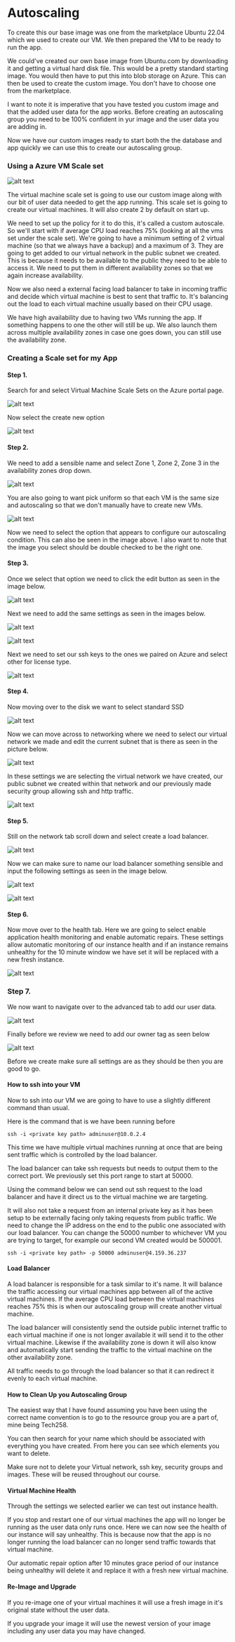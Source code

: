# Autoscaling

To create this our base image was one from the marketplace Ubuntu 22.04 which we used to create our VM. We then prepared the VM to be ready to run the app.

We could've created our own base image from Ubuntu.com by downloading it and getting a virtual hard disk file. This would be a pretty standard starting image. You would then have to put this into blob storage on Azure. This can then be used to create the custom image. You don't have to choose one from the marketplace.

I want to note it is imperative that you have tested you custom image and that the added user data for the app works. Before creating an autoscaling group you need to be 100% confident in yur image and the user data you are adding in.

Now we have our custom images ready to start both the the database and app quickly we can use this to create our autoscaling group.

### Using a Azure VM Scale set

![alt text](Markdown_images/azure-scale-set.png)

The virtual machine scale set is going to use our custom image along with our bit of user data needed to get the app running. This scale set is going to create our virtual machines. It will also create 2 by default on start up.

We need to set up the policy for it to do this, it's called a custom autoscale. So we'll start with if average CPU load reaches 75% (looking at all the vms set under the scale set). We're going to have a minimum setting of 2 virtual machine (so that we always have a backup) and a maximum of 3. They are going to get added to our virtual network in the public subnet we created. This is because it needs to be available to the public they need to be able to access it. We need to put them in different availability zones so that we again increase availability.

Now we also need a external facing load balancer to take in incoming traffic and decide which virtual machine is best to sent that traffic to. It's balancing out the load to each virtual machine usually based on their CPU usage.

We have high availability due to having two VMs running the app. If something happens to one the other will still be up. We also launch them across multiple availability zones in case one goes down, you can still use the availability zone.

### Creating a Scale set for my App

#### Step 1.

Search for and select Virtual Machine Scale Sets on the Azure portal page.

![alt text](Markdown_images/search-scale-set.png)

Now select the create new option

![alt text](Markdown_images/create-scale.PNG)

#### Step 2.

We need to add a sensible name and select Zone 1, Zone 2, Zone 3 in the availability zones drop down.

![alt text](Markdown_images/zones.PNG)

You are also going to want pick uniform so that each VM is the same size and autoscaling so that we don't manually have to create new VMs.

![alt text](Markdown_images/autoscaling-uniform.PNG)

Now we need to select the option that appears to configure our autoscaling condition. This can also be seen in the image above. I also want to note that the image you select should be double checked to be the right one.

#### Step 3.

Once we select that option we need to click the edit button as seen in the image below.

![alt text](Markdown_images/edit-autoscale.PNG)

Next we need to add the same settings as seen in the images below.

![alt text](Markdown_images/auto-set-1.PNG)

![alt text](Markdown_images/auto-set-2.PNG)

Next we need to set our ssh keys to the ones we paired on Azure and select other for license type.

![alt text](Markdown_images/ssh.PNG)

#### Step 4.

Now moving over to the disk we want to select standard SSD

![alt text](Markdown_images/disk.PNG)

Now we can move across to networking where we need to select our virtual network we made and edit the current subnet that is there as seen in the picture below.

![alt text](Markdown_images/network-edit.PNG)

In these settings we are selecting the virtual network we have created, our public subnet we created within that network and our previously made security group allowing ssh and http traffic.

![alt text](Markdown_images/network-edit.PNG)

#### Step 5.

Still on the network tab scroll down and select create a load balancer.

![alt text](Markdown_images/create-load.PNG)

Now we can make sure to name our load balancer something sensible and input the following settings as seen in the image below.

![alt text](Markdown_images/lb-set-1.PNG)

![alt text](Markdown_images/lb-set-2.PNG)


#### Step 6.

Now move over to the health tab. Here we are going to select enable application health monitoring and enable automatic repairs. These settings allow automatic monitoring of our instance health and if an instance remains unhealthy for the 10 minute window we have set it will be replaced with a new fresh instance.

![alt text](Markdown_images/health.PNG)

### Step 7.

We now want to navigate over to the advanced tab to add our user data.

![alt text](Markdown_images/userdata.PNG)

Finally before we review we need to add our owner tag as seen below

![alt text](Markdown_images/tags.PNG)

Before we create make sure all settings are as they should be then you are good to go.

#### How to ssh into your VM

Now to ssh into our VM we are going to have to use a slightly different command than usual.

Here is the command that is we have been running before

```
ssh -i <private key path> adminuser@10.0.2.4
```

This time we have multiple virtual machines running at once that are being sent traffic which is controlled by the load balancer.

The load balancer can take ssh requests but needs to output them to the correct port. We previously set this port range to start at 50000.

Using the command below we can send out ssh request to the load balancer and have it direct us to the virtual machine we are targeting.

It will also not take a request from an internal private key as it has been setup to be externally facing only taking requests from public traffic. We need to change the IP address on the end to the public one associated with our load balancer. You can change the 50000 number to whichever VM you are trying to target, for example our second VM created would be 500001.

```
ssh -i <private key path> -p 50000 adminuser@4.159.36.237
```

#### Load Balancer

A load balancer is responsible for a task similar to it's name. It will balance the traffic accessing our virtual machines app between all of the active virtual machines. If the average CPU load between the virtual machines reaches 75% this is when our autoscaling group will create another virtual machine.

The load balancer will consistently send the outside public internet traffic to each virtual machine if one is not longer available it will send it to the other virtual machine. Likewise if the availability zone is down it will also know and automatically start sending the traffic to the virtual machine on the other availability zone.

All traffic needs to go through the load balancer so that it can redirect it evenly to each virtual machine.

#### How to Clean Up you Autoscaling Group

The easiest way that I have found assuming you have been using the correct name convention is to go to the resource group you are a part of, mine being Tech258.

You can then search for your name which should be associated with everything you have created. From here you can see which elements you want to delete.

Make sure not to delete your Virtual network, ssh key, security groups and images. These will be reused throughout our course.

#### Virtual Machine Health

Through the settings we selected earlier we can test out instance health.

If you stop and restart one of our virtual machines the app will no longer be running as the user data only runs once. Here we can now see the health of our instance will say unhealthy. This is because now that the app is no longer running the load balancer can no longer send traffic towards that virtual machine.

Our automatic repair option after 10 minutes grace period of our instance being unhealthy will delete it and replace it with a fresh new virtual machine.

#### Re-Image and Upgrade

If you re-image one of your virtual machines it will use a fresh image in it's original state without the user data.

If you upgrade your image it will use the newest version of your image including any user data you may have changed.